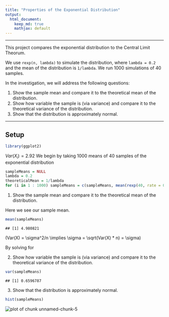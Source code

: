 ```yaml
---
title: "Properties of the Exponential Distribution"
output:
  html_document:
    keep_md: true
    mathjax: default
---
```

---

This project compares the exponential distribution to the Central Limit Theorum.

We use `rexp(n, lambda)` to simulate the distribution, where `lambda =
0.2` and the mean of the distribution is `1/lambda`. We run 1000
simulations of 40 samples.

In the investigation, we will address the following questions:

1. Show the sample mean and compare it to the theoretical mean of the distribution.
2. Show how variable the sample is (via variance) and compare it to the theoretical variance of the distribution.
3. Show that the distribution is approximately normal.

---
## Setup


```r
library(ggplot2)
```
$Var(X_i) = 2.92$
We begin by taking 1000 means of 40 samples of the exponential distribution


```r
sampleMeans = NULL
lambda = 0.2
theoreticalMean = 1/lambda
for (i in 1 : 1000) sampleMeans = c(sampleMeans, mean(rexp(40, rate = 0.2)))
```

1. Show the sample mean and compare it to the theoretical mean of the distribution.

Here we see our sample mean.


```r
mean(sampleMeans)
```

```
## [1] 4.980821
```

\(Var(X) = \sigma^2/n \implies \sigma = \sqrt(Var(X) * n)  = \sigma\)

By solving for

2. Show how variable the sample is (via variance) and compare it to the theoretical variance of the distribution.


```r
var(sampleMeans)
```

```
## [1] 0.6596787
```

3. Show that the distribution is approximately normal.


```r
hist(sampleMeans)
```

![plot of chunk unnamed-chunk-5](assets/fig/unnamed-chunk-5-1.png) 
